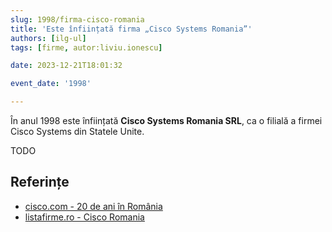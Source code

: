 ```yaml
---
slug: 1998/firma-cisco-romania
title: 'Este înființată firma „Cisco Systems Romania”'
authors: [ilg-ul]
tags: [firme, autor:liviu.ionescu]

date: 2023-12-21T18:01:32

event_date: '1998'

---
```


În anul 1998 este înființată **Cisco Systems Romania SRL**,
ca o filială a firmei Cisco Systems din Statele Unite.

<!-- truncate -->

TODO

## Referințe

- [cisco.com - 20 de ani în România](https://gblogs.cisco.com/ro/20-de-ani-de-cisco-in-romania-20-de-ani-alaturi-de-o-comunitate-extraordinara/)
- [listafirme.ro - Cisco Romania](https://www.listafirme.ro/cisco-systems-romania-srl-10656208/)
